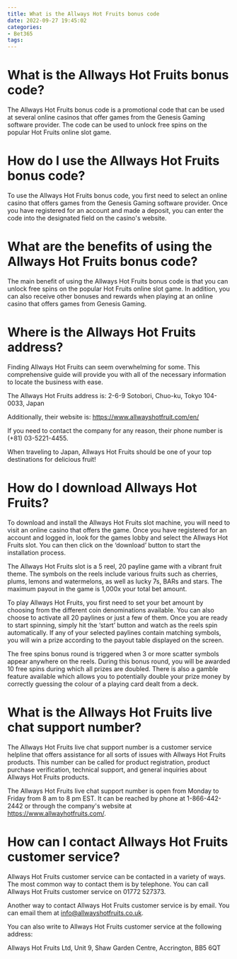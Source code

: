 ```yaml
---
title: What is the Allways Hot Fruits bonus code
date: 2022-09-27 19:45:02
categories:
- Bet365
tags:
---
```



#  What is the Allways Hot Fruits bonus code?

The Allways Hot Fruits bonus code is a promotional code that can be used at several online casinos that offer games from the Genesis Gaming software provider. The code can be used to unlock free spins on the popular Hot Fruits online slot game.

# How do I use the Allways Hot Fruits bonus code?

To use the Allways Hot Fruits bonus code, you first need to select an online casino that offers games from the Genesis Gaming software provider. Once you have registered for an account and made a deposit, you can enter the code into the designated field on the casino's website.

# What are the benefits of using the Allways Hot Fruits bonus code?

The main benefit of using the Allways Hot Fruits bonus code is that you can unlock free spins on the popular Hot Fruits online slot game. In addition, you can also receive other bonuses and rewards when playing at an online casino that offers games from Genesis Gaming.

#  Where is the Allways Hot Fruits address?

Finding Allways Hot Fruits can seem overwhelming for some. This comprehensive guide will provide you with all of the necessary information to locate the business with ease.

The Allways Hot Fruits address is:
2-6-9 Sotobori, Chuo-ku, Tokyo 104-0033, Japan

Additionally, their website is: https://www.allwayshotfruit.com/en/

If you need to contact the company for any reason, their phone number is (+81) 03-5221-4455.

When traveling to Japan, Allways Hot Fruits should be one of your top destinations for delicious fruit!

#  How do I download Allways Hot Fruits?

To download and install the Allways Hot Fruits slot machine, you will need to visit an online casino that offers the game. Once you have registered for an account and logged in, look for the games lobby and select the Allways Hot Fruits slot. You can then click on the ‘download’ button to start the installation process.

The Allways Hot Fruits slot is a 5 reel, 20 payline game with a vibrant fruit theme. The symbols on the reels include various fruits such as cherries, plums, lemons and watermelons, as well as lucky 7s, BARs and stars. The maximum payout in the game is 1,000x your total bet amount.

To play Allways Hot Fruits, you first need to set your bet amount by choosing from the different coin denominations available. You can also choose to activate all 20 paylines or just a few of them. Once you are ready to start spinning, simply hit the ‘start’ button and watch as the reels spin automatically. If any of your selected paylines contain matching symbols, you will win a prize according to the payout table displayed on the screen.

The free spins bonus round is triggered when 3 or more scatter symbols appear anywhere on the reels. During this bonus round, you will be awarded 10 free spins during which all prizes are doubled. There is also a gamble feature available which allows you to potentially double your prize money by correctly guessing the colour of a playing card dealt from a deck.

#  What is the Allways Hot Fruits live chat support number?

The Allways Hot Fruits live chat support number is a customer service helpline that offers assistance for all sorts of issues with Allways Hot Fruits products. This number can be called for product registration, product purchase verification, technical support, and general inquiries about Allways Hot Fruits products.

The Allways Hot Fruits live chat support number is open from Monday to Friday from 8 am to 8 pm EST. It can be reached by phone at 1-866-442-2442 or through the company's website at https://www.allwayhotfruits.com/.

#  How can I contact Allways Hot Fruits customer service?

Allways Hot Fruits customer service can be contacted in a variety of ways. The most common way to contact them is by telephone. You can call Allways Hot Fruits customer service on 01772 527373.

Another way to contact Allways Hot Fruits customer service is by email. You can email them at info@allwayshotfruits.co.uk.

You can also write to Allways Hot Fruits customer service at the following address:

Allways Hot Fruits Ltd, Unit 9, Shaw Garden Centre, Accrington, BB5 6QT